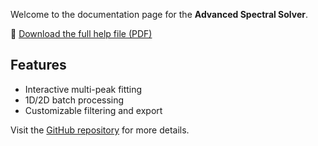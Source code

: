 
Welcome to the documentation page for the **Advanced Spectral Solver**.

📄 [Download the full help file (PDF)](ASS/help/help.pdf)

## Features
- Interactive multi-peak fitting
- 1D/2D batch processing
- Customizable filtering and export

Visit the [GitHub repository](https://github.com/mjindra95/AdvancedSpectralSolver) for more details.

